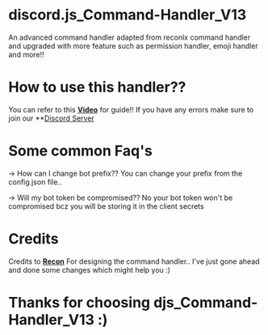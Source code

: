# discord.js_Command-Handler_V13
An advanced command handler adapted from reconlx command handler and upgraded with more feature such as permission handler, emoji handler and more!!

# How to use this handler??
You can refer to this **[Video](https://youtube.com/discordtricks)** for guide!! If you have any errors make sure to join our **[Discord Server](https://discord.gg/DGbR83bcF6)

# Some common Faq's
-> How can I change bot prefix??
You can change your prefix from the config.json file..

-> Will my bot token be compromised??
No your bot token won't be compromised bcz you will be storing it in the client secrets

# Credits
Credits to **[Recon](https://www.youtube.com/c/reconlxx)** For designing the command handler.. I've just gone ahead and done some changes which might help you :)

# Thanks for choosing djs_Command-Handler_V13 :)
